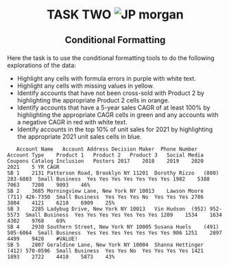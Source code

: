 # <p align="center" style="margin-top: 0px;"> TASK TWO ![JP morgan](https://github.com/ellaclauz/JP_MORGAN_EXCEL_SKILL/assets/100838547/e6a7faef-81b4-4e92-9e1d-e541b74acb3f)

## <p align="center"> Conditional Formatting

Here the task is to use the conditional formatting tools to do the following explorations of the data:

  - Highlight any cells with formula errors in purple with white text.
  -  Highlight any cells with missing values in yellow.
  -  Identify accounts that have not been cross-sold with Product 2 by highlighting the appropriate Product 2 cells in orange.
  -  Identify accounts that have a 5-year sales CAGR of at least 100% by highlighting the appropriate CAGR cells in green and any accounts with a negative CAGR in red with white text.
  -  Identify accounts in the top 10% of unit sales for 2021 by highlighting the appropriate 2021 unit sales cells in blue.
  ```excel
     Account Name	Account Address	Decision Maker	Phone Number	Account Type	Product 1	Product 2	Product 3	Social Media	Coupons	Catalog Inclusion	Posters	2017	2018	2019	2020	2021	5 YR CAGR
SB 1	2131 Patterson Road, Brooklyn NY 11201	Dorothy Rizzo	(880) 283-6803	Small Business	Yes	Yes	Yes	Yes	Yes	Yes	Yes	1982	5388	7063	7208	9093	46%
SB 2	3685 Morningview Lane, New York NY 10013	Lawson Moore	(711) 426-7350	Small Business	Yes	Yes	Yes	No	Yes	Yes	Yes	2786	3804	4121	6210	6909	25%
SB 3	2285 Ladybug Drive, New York NY 10013	Vin Hudson	(952) 952-5573	Small Business	Yes	Yes	Yes	Yes	Yes	Yes	Yes	1209	1534	1634	4302	9768	69%
SB 4	2930 Southern Street, New York NY 10005	Susana Huels	(491) 505-6064	Small Business	Yes	Yes	Yes	Yes	Yes	Yes	Yes	906	1251	2897	4499	9428	#VALUE!
SB 5	2807 Geraldine Lane, New York NY 10004	Shanna Hettinger	(412) 570-0596	Small Business	Yes	Yes	No	Yes	Yes	Yes	Yes	1421	1893	2722	4410	5873	43%
```
  

